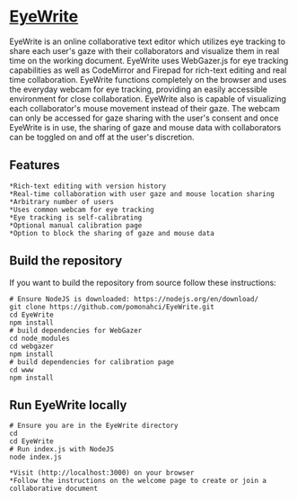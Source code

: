 # [EyeWrite](https://hci.pomona.edu/EyeWrite)

EyeWrite is an online collaborative text editor which utilizes eye tracking to share each user's gaze with their collaborators and visualize them in real time on the working document. EyeWrite uses WebGazer.js for eye tracking capabilities as well as CodeMirror and Firepad for rich-text editing and real time collaboration. EyeWrite functions completely on the browser and uses the everyday webcam for eye tracking, providing an easily accessible environment for close collaboration. EyeWrite also is capable of visualizing each collaborator's mouse movement instead of their gaze. The webcam can only be accessed for gaze sharing with the user's consent and once EyeWrite is in use, the sharing of gaze and mouse data with collaborators can be toggled on and off at the user's discretion.

## Features

    *Rich-text editing with version history
    *Real-time collaboration with user gaze and mouse location sharing
    *Arbitrary number of users
    *Uses common webcam for eye tracking
    *Eye tracking is self-calibrating
    *Optional manual calibration page
    *Option to block the sharing of gaze and mouse data

## Build the repository

If you want to build the repository from source follow these instructions:

    # Ensure NodeJS is downloaded: https://nodejs.org/en/download/
    git clone https://github.com/pomonahci/EyeWrite.git
    cd EyeWrite
    npm install
    # build dependencies for WebGazer
    cd node_modules
    cd webgazer
    npm install
    # build dependencies for calibration page
    cd www
    npm install

## Run EyeWrite locally

    # Ensure you are in the EyeWrite directory
    cd
    cd EyeWrite
    # Run index.js with NodeJS
    node index.js

    *Visit (http://localhost:3000) on your browser
    *Follow the instructions on the welcome page to create or join a collaborative document



